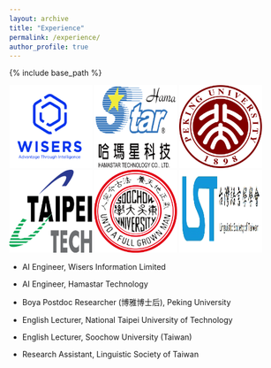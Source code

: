 ```yaml
---
layout: archive
title: "Experience"
permalink: /experience/
author_profile: true
---
```


{% include base_path %}

<img width="150" height="150" src="https://github.com/howard-haowen/howard-haowen.github.io/raw/master/images/wisers.png">
<img width="150" height="150" src="https://github.com/howard-haowen/howard-haowen.github.io/raw/master/images/hamastar.png">
<img width="150" height="150" src="https://github.com/howard-haowen/howard-haowen.github.io/raw/master/images/pku.png">
<img width="150" height="150" src="https://github.com/howard-haowen/howard-haowen.github.io/raw/master/images/ntut.png">
<img width="150" height="150" src="https://github.com/howard-haowen/howard-haowen.github.io/raw/master/images/SoochowU.png">
<img width="150" height="150" src="https://github.com/howard-haowen/howard-haowen.github.io/raw/master/images/lst.png">

- AI Engineer, Wisers Information Limited

- AI Engineer, Hamastar Technology

- Boya Postdoc Researcher (博雅博士后), Peking University

- English Lecturer, National Taipei University of Technology

- English Lecturer, Soochow University (Taiwan)

- Research Assistant, Linguistic Society of Taiwan

<!-- Remove above link if you don't want to attibute 
<p style="font-size:11px">Page template forked from <a href="https://github.com/evanca/quick-portfolio">evanca</a></p>
-->
